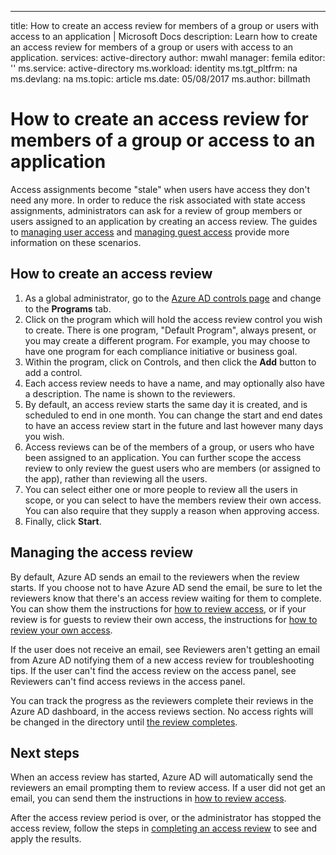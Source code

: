 ---
title: How to create an access review for members of a group or users with access to an application | Microsoft Docs
description: Learn how to create an access review for members of a group or users with access to an application. 
services: active-directory
author: mwahl
manager: femila
editor: ''
ms.service: active-directory
ms.workload: identity
ms.tgt_pltfrm: na
ms.devlang: na
ms.topic: article
ms.date: 05/08/2017
ms.author: billmath

# How to create an access review for members of a group or access to an application

Access assignments become "stale" when users have access they don't need any more.  In order to reduce the risk associated with state access assignments, administrators can ask for a review of group members or users assigned to an application by creating an access review. The guides to 
[managing user access](active-directory-azure-ad-controls-managing-user-access-with-access-reviews.md) and [managing guest access](active-directory-azure-ad-controls-managing-guest-access-with-access-reviews.md) provide more information on these scenarios.  

## How to create an access review


1. As a global administrator, go to the [Azure AD controls page](https://portal.azure.com/#blade/Microsoft_AAD_ERM/DashboardBlade/) and change to the **Programs** tab.
2. Click on the program which will hold the access review control you wish to create.  There is one program, "Default Program", always present, or you may create a different program.  For example, you may choose to have one program for each compliance initiative or business goal.
3. Within the program, click on Controls, and then click the **Add** button to add a control.
4. Each access review needs to have a name, and may optionally also have a description.  The name is shown to the reviewers.  
5. By default, an access review starts the same day it is created, and is scheduled to end in one month.  You can change the start and end dates to have an access review start in the future and last however many days you wish.
6. Access reviews can be of the members of a group, or users who have been assigned to an application.  You can further scope the access review to only review the guest users who are members (or assigned to the app), rather than reviewing all the users.
7. You can select either one or more people to review all the users in scope, or you can select to have the members review their own access.  You can also require that they supply a reason when approving access.
8. Finally, click **Start**.


## Managing the access review

By default, Azure AD sends an email to the reviewers when the review starts.  If you choose not to have Azure AD send the email, be sure to let  the reviewers know that there's an access review waiting for them to complete.  You can show them the instructions for [how to review access](active-directory-azure-ad-controls-how-to-perform-access-review.md), or if your review is for guests to review their own access, the instructions for [how to review your own access](active-directory-azure-ad-controls-how-to-review-your-access.md).

If the user does not receive an email, see Reviewers aren't getting an email from Azure AD notifying them of a new access review for troubleshooting tips.  If the user can't find the access review on the access panel, see Reviewers can't find access reviews in the access panel.


You can track the progress as the reviewers complete their reviews in the Azure AD  dashboard, in the access reviews section. No access rights will be changed in the directory until [the review completes](active-directory-azure-ad-controls-how-to-complete-access-review.md).

## Next steps

When an access review has started, Azure AD will automatically send the reviewers an email prompting them to review access. If a user did not get an email, you can send them the instructions
in [how to review access](active-directory-azure-ad-controls-how-to-perform-access-review.md).  

After the access review period is over, or the administrator has stopped the access review, follow the steps in [completing an access review](active-directory-azure-ad-controls-how-to-complete-access-review.md) to see and apply the results.


